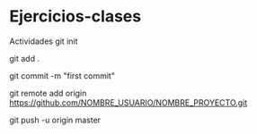 # Ejercicios-clases
Actividades
git init

git add .

git commit -m "first commit"

git remote add origin https://github.com/NOMBRE_USUARIO/NOMBRE_PROYECTO.git

git push -u origin master
